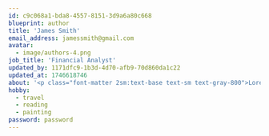 ```yaml
---
id: c9c068a1-bda8-4557-8151-3d9a6a80c668
blueprint: author
title: 'James Smith'
email_address: jamessmith@gmail.com
avatar:
  - image/authors-4.png
job_title: 'Financial Analyst'
updated_by: 1171dfc9-1b3d-4d70-afb9-70d860da1c22
updated_at: 1746618746
about: '<p class="font-matter 2sm:text-base text-sm text-gray-800">Lorem ipsum dolor sit amet, consectetur adipiscing elit, sed do eiusmod tempor incididunt ut labore et dolore magna aliqua. Ut enim ad minim veniam, quis nostrud exercitation ullamco laboris nisi ut aliquip ex ea commodo consequat. Duis aute irure dolor in reprehenderit in voluptate velit esse cillum dolore eu fugiat nulla pariatur. Excepteur sint occaecat cupidatat non proident, sunt in culpa qui officia deserunt mollit anim id est laborum.</p>'
hobby:
  - travel
  - reading
  - painting
password: password
---
```

